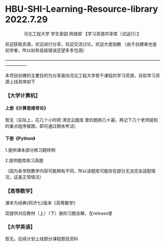 # HBU-SHI-Learning-Resource-library 2022.7.29


<p align="center">
河北工程大学 学生家园 网络部 【学习资源共享库（试运行）】
</p>


欢迎获取资源，欢迎进行分享，欢迎交流讨论，欢迎大佬指教
（由于创建者也是初学者，所以如有低级错误还望多多包涵）

—————————————————————————————————————————<br>

本项目创建的主要目的为分享面向河北工程大学若干课程的学习资源，目前学习资源上线具体如下

### 【大学计算机】

#### 上册《计算思维导论》

暂无（实际上，花几个小时把 清览云题库 里的题刷几十遍，再记下几个老师提到的重点程序框图，即可通过期末考试）


#### 下册《Python》 

1.提供课本部分练习题样例

2.提供题库练习真题

（因为各学院教学内容可能稍有不同，所以该题库可能存在部分无法完全适配情况，这是正常情况）

### 【高等数学】


课本为经典{同济七}版本《高等数学》

现提供对应教材（上）（下）册的习题全解，在release里

### 【大学英语】
暂无，后续计划上线部分课程题目资料

